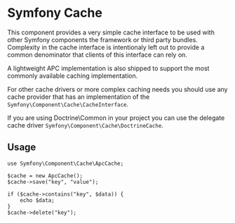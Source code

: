 # Symfony Cache

This component provides a very simple cache interface to be used
with other Symfony components the framework or third party bundles.
Complexity in the cache interface is intentionaly left out to provide
a common denominator that clients of this interface can rely on.

A lightweight APC implementation is also shipped to support the most
commonly available caching implementation.

For other cache drivers or more complex caching needs you should
use any cache provider that has an implementation of the
`Symfony\Component\Cache\CacheInterface`.

If you are using Doctrine\Common in your project you can use the
delegate cache driver `Symfony\Component\Cache\DoctrineCache`.

## Usage

    use Symfony\Component\Cache\ApcCache;

    $cache = new ApcCache();
    $cache->save("key", "value");

    if ($cache->contains("key", $data)) {
        echo $data;
    }
    $cache->delete("key");
